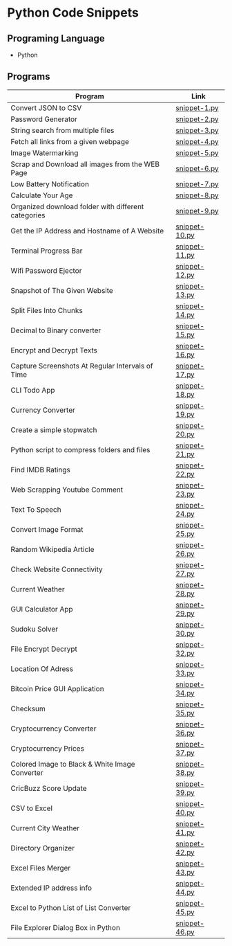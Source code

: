 
# Python Code Snippets



## Programing Language

- Python



## Programs
| Program  | Link |
| ------------- | ------------- |
| Convert JSON to CSV  | [snippet-1.py](./01/snippet-1.py)  |
| Password Generator  | [snippet-2.py](./02/snippet-2.py)  |
| String search from multiple files  | [snippet-3.py](./03/snippet-3.py)  |
| Fetch all links from a given webpage  | [snippet-4.py](./04/snippet-4.py)  |
| Image Watermarking  | [snippet-5.py](./05/snippet-5.py)  |
| Scrap and Download all images from the WEB Page  | [snippet-6.py](./06/snippet-6.py)  |
| Low Battery Notification  | [snippet-7.py](./07/snippet-7.py)  |
| Calculate Your Age  | [snippet-8.py](./08/snippet-8.py)  |
| Organized download folder with different categories  | [snippet-9.py](./09/snippet-9.py)  |
| Get the IP Address and Hostname of A Website  | [snippet-10.py](./10/snippet-10.py)  |
| Terminal Progress Bar  | [snippet-11.py](./11/snippet-11.py)  |
| Wifi Password Ejector  | [snippet-12.py](./12/snippet-12.py)  |
| Snapshot of The Given Website  | [snippet-13.py](./13/snippet-13.py)  |
| Split Files Into Chunks  | [snippet-14.py](./14/snippet-14.py)  |
| Decimal to Binary converter  | [snippet-15.py](./15/snippet-15.py)  |
| Encrypt and Decrypt Texts  | [snippet-16.py](./16/snippet-16.py)  |
| Capture Screenshots At Regular Intervals of Time  | [snippet-17.py](./17/snippet-17.py)  |
| CLI Todo App  | [snippet-18.py](./18/snippet-18.py)  |
| Currency Converter  | [snippet-19.py](./19/snippet-19.py)  |
| Create a simple stopwatch | [snippet-20.py](./20/snippet-20.py)  |
| Python script to compress folders and files  | [snippet-21.py](./21/snippet-21.py)  |
| Find IMDB Ratings  | [snippet-22.py](./22/snippet-22.py)  |
| Web Scrapping Youtube Comment  | [snippet-23.py](./23/snippet-23.py)  |
| Text To Speech  | [snippet-24.py](./24/snippet-24.py)  |
| Convert Image Format  | [snippet-25.py](./25/snippet-25.py)  |
| Random Wikipedia Article  | [snippet-26.py](./26/snippet-26.py)  |
| Check Website Connectivity  | [snippet-27.py](./27/snippet-27.py)  |
| Current Weather | [snippet-28.py](./28/snippet-28.py)  |
| GUI Calculator App  | [snippet-29.py](./29/snippet-29.py)  |
| Sudoku Solver  | [snippet-30.py](./30/snippet-30.py)  |
| File Encrypt Decrypt | [snippet-32.py](./32/snippet-32.py)  |
| Location Of Adress  | [snippet-33.py](./33/snippet-33.py)  |
| Bitcoin Price GUI Application  | [snippet-34.py](./34/snippet-34.py)  |
| Checksum  | [snippet-35.py](./35/snippet-35.py)  |
| Cryptocurrency Converter  | [snippet-36.py](./36/snippet-36.py)  |
| Cryptocurrency Prices  | [snippet-37.py](./37/snippet-37.py)  |
| Colored Image to Black & White Image Converter  | [snippet-38.py](./38/snippet-38.py)  |
| CricBuzz Score Update  | [snippet-39.py](./39/snippet-39.py)  |
| CSV to Excel  | [snippet-40.py](./40/snippet-40.py)  |
| Current City Weather  | [snippet-41.py](./41/snippet-41.py)  |
| Directory Organizer | [snippet-42.py](./42/snippet-42.py)  |
| Excel Files Merger  | [snippet-43.py](./43/snippet-43.py)  |
| Extended IP address info  | [snippet-44.py](./44/snippet-44.py)  |
| Excel to Python List of List Converter  | [snippet-45.py](./45/snippet-45.py)  |
| File Explorer Dialog Box in Python  | [snippet-46.py](./46/snippet-46.py)  |
